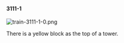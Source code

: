 #### 3111-1
![train-3111-1-0.png](https://github.com/lil-lab/nlvr/raw/master/nlvr/train/images/16/train-3111-1-0.png "train-3111-1-0.png")

There is a yellow block as the top of a tower.